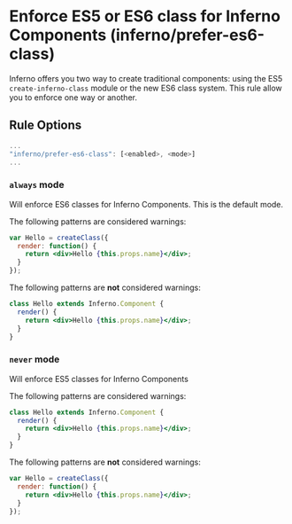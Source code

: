 # Enforce ES5 or ES6 class for Inferno Components (inferno/prefer-es6-class)

Inferno offers you two way to create traditional components: using the ES5 `create-inferno-class` module or the new ES6 class system. This rule allow you to enforce one way or another.

## Rule Options

```js
...
"inferno/prefer-es6-class": [<enabled>, <mode>]
...
```

### `always` mode

Will enforce ES6 classes for Inferno Components. This is the default mode.

The following patterns are considered warnings:

```jsx
var Hello = createClass({
  render: function() {
    return <div>Hello {this.props.name}</div>;
  }
});
```

The following patterns are **not** considered warnings:

```jsx
class Hello extends Inferno.Component {
  render() {
    return <div>Hello {this.props.name}</div>;
  }
}
```

### `never` mode

Will enforce ES5 classes for Inferno Components

The following patterns are considered warnings:

```jsx
class Hello extends Inferno.Component {
  render() {
    return <div>Hello {this.props.name}</div>;
  }
}
```

The following patterns are **not** considered warnings:

```jsx
var Hello = createClass({
  render: function() {
    return <div>Hello {this.props.name}</div>;
  }
});
```
